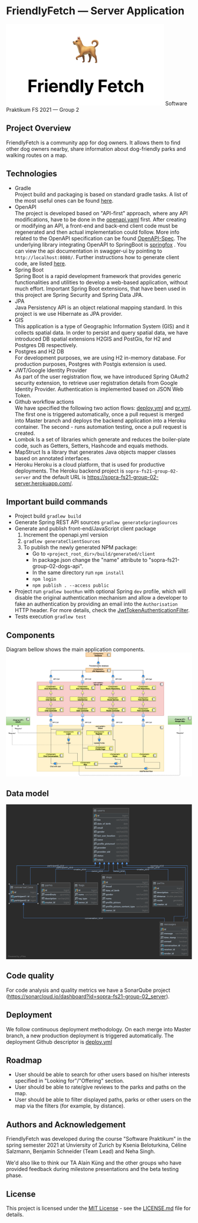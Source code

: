 
# FriendlyFetch — Server Application
![Introduction](./docs/introduction_picture.png)
Software Praktikum FS 2021 — Group 2

## Project Overview
FriendlyFetch is a community app for dog owners. It allows them to find other dog owners nearby, share information about dog-friendly parks and walking routes on a map.
## Technologies
* Gradle  
  Project build and packaging is based on standard gradle tasks. A list of the most useful ones can be found [here](#build-commands).
* OpenAPI  
  The project is developed based on "API-first" approach, where any API modifications, have to be done in the [openapi.yaml](https://github.com/sopra-fs21-group-02/server/blob/master/api/openapi.yaml) first. After creating or modifying an API, a front-end and back-end client code must be regenerated and then actual implementation could follow. More info related to the OpenAPI specification can be found [OpenAPI-Spec](https://openapis.org). The underlying library integrating OpenAPI to SpringBoot is [springfox](https://github.com/springfox/springfox) . You can view the api documentation in swagger-ui by pointing to `http://localhost:8080/`. Further instructions how to generate client code, are listed [here](#build-commands).
* Spring Boot  
  Spring Boot is a rapid development framework that provides generic functionalities and utilities to develop a web-based application, without much effort. Important Spring Boot extensions, that have been used in this project are Spring Security and Spring Data JPA.
* JPA  
  Java Persistency API is an object relational mapping standard. In this project is we use Hibernate as JPA provider.
* GIS  
  This application is a type of Geographic Information System (GIS) and it collects spatial data. In order to persist and query spatial data, we have introduced DB spatial extensions H2GIS and PostGis, for H2 and Postgres DB respectively.
* Postgres and H2 DB  
  For development purposes, we are using H2 in-memory database. For production purposes, Postgres with Postgis extension is used.
* JWT/Google Identity Provider  
  As part of the user registration flow, we have introduced Spring OAuth2 security extension, to retrieve user registration details from Google Identity Provider. Authentication is implemented based on JSON Web Token.
* Github workflow actions  
  We have specified the following two action flows: [deploy.yml](https://github.com/sopra-fs21-group-02/server/blob/master/.github/workflows/deploy.yml) and [pr.yml](https://github.com/sopra-fs21-group-02/server/blob/master/.github/workflows/pr.yml). The first one is triggered automatically, once a pull request is merged into Master branch and deploys the backend application into a Heroku container. The second - runs automation testing, once a pull request is created.
* Lombok
  Is a set of libraries which generate and reduces the boiler-plate code, such as Getters, Setters, Hashcode and equals methods.
* MapStruct
  Is a library that generates Java objects mapper classes based on annotated interfaces.
* Heroku
  Heroku is a cloud platform, that is used for productive deployments. The Heroku backend project is `sopra-fs21-group-02-server` and the default URL is https://sopra-fs21-group-02-server.herokuapp.com/.
## <a name="build-commands"></a>Important build commands
* Project build
  `gradlew build`
* Generate Spring REST API sources
  `gradlew generateSpringSources`
* Generate and publish front-end/JavaScript client package
    1. Increment the openapi.yml version
    2. `gradlew generateClientSources`
    3. To publish the newly generated NPM package:
        * Go to `<project_root_dir>/build/generated/client`
        * In package.json change the "name" attribute to "sopra-fs21-group-02-dogs-api".
        * In the same directory run `npm install`
        * `npm login`
        * `npm publish . --access public`
* Project run
  `gradlew bootRun` with optional Spring `dev` profile, which will disable the original authentication mechanism and allow a developer to fake an authentication by providing an email into the `Authorisation` HTTP header. For more details, check the [JwtTokenAuthenticationFilter](https://github.com/sopra-fs21-group-02/server/blob/master/src/main/java/ch/uzh/ifi/hase/soprafs21/security/JwtTokenAuthenticationFilter.java).
* Tests execution
  `gradlew test`
## Components
Diagram bellow shows the main application components.
![Component diagram](./docs/ComponentDiagram.png)
## Data model
![Database model diagram](./docs/dbmodel.png)
## Code quality
For code analysis and quality metrics we have a SonarQube project (https://sonarcloud.io/dashboard?id=sopra-fs21-group-02_server).
## Deployment
We follow continuous deployment methodology. On each merge into Master branch, a new production deployment is triggered automatically. The deployment Github descriptor is  [deploy.yml](https://github.com/sopra-fs21-group-02/server/blob/master/.github/workflows/deploy.yml)
## Roadmap
* User should be able to search for other users based on his/her interests specified in "Looking for"/"Offering" section.
* User should be able to rate/give reviews to the parks and paths on the map.
* User should be able to filter displayed paths, parks or other users on the map via the filters (for example, by distance).
## Authors and Acknowledgement
FriendlyFetch was developed during the course "Software Praktikum" in the spring semester 2021 at Unviersity of Zurich by Ksenia Beloturkina, Céline Salzmann, Benjamin Schneider (Team Lead) and Neha Singh.

We'd also like to think our TA Alain Küng and the other groups who have provided feedback during milestone presentations and the beta testing phase.
## License
This project is licensed under the [MIT License](./LICENSE.md)  - see the [LICENSE.md](./LICENSE.md) file for details.
